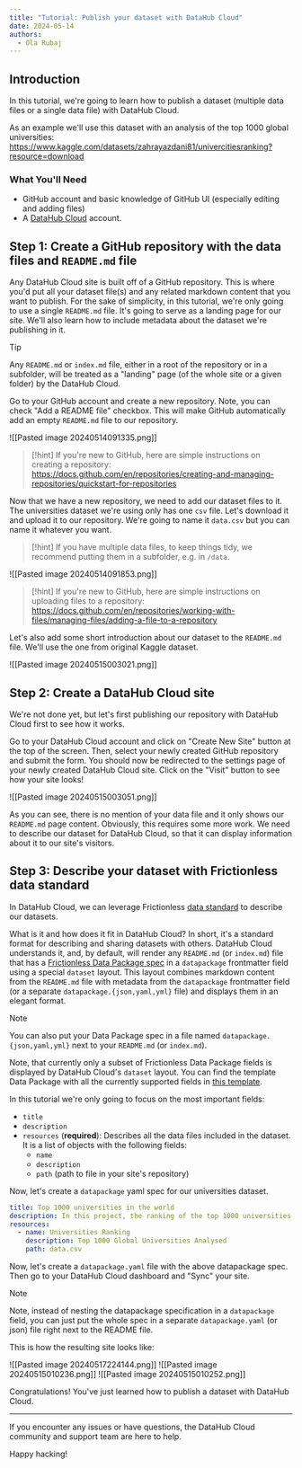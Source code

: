```yaml
---
title: "Tutorial: Publish your dataset with DataHub Cloud"
date: 2024-05-14
authors:
  - Ola Rubaj
---
```

## Introduction

In this tutorial, we're going to learn how to publish a dataset (multiple data files or a single data file) with DataHub Cloud.

As an example we'll use this dataset with an analysis of the top 1000 global universities: https://www.kaggle.com/datasets/zahrayazdani81/univercitiesranking?resource=download

### What You'll Need

- GitHub account and basic knowledge of GitHub UI (especially editing and adding files)
- A [DataHub Cloud](https://datahub.io/) account.

## Step 1: Create a GitHub repository with the data files and `README.md` file

Any DataHub Cloud site is built off of a GitHub repository. This is where you'd put all your dataset file(s) and any related markdown content that you want to publish. For the sake of simplicity, in this tutorial, we're only going to use a single `README.md` file. It's going to serve as a landing page for our site. We'll also learn how to include metadata about the dataset we're publishing in it.

> [!tip]
> Any `README.md` or `index.md` file, either in a root of the repository or in a subfolder, will be treated as a "landing" page (of the whole site or a given folder) by the DataHub Cloud.

Go to your GitHub account and create a new repository. Note, you can check "Add a README file" checkbox. This will make GitHub automatically add an empty `README.md` file to our repository.

![[Pasted image 20240514091335.png]]

> [!hint]
> If you're new to GitHub, here are simple instructions on creating a repository: https://docs.github.com/en/repositories/creating-and-managing-repositories/quickstart-for-repositories

Now that we have a new repository, we need to add our dataset files to it. The universities dataset we're using only has one `csv` file. Let's download it and upload it to our repository. We're going to name it `data.csv` but you can name it whatever you want.

> [!hint] 
> If you have multiple data files, to keep things tidy, we recommend putting them in a subfolder, e.g. in `/data`. 

![[Pasted image 20240514091853.png]]

> [!hint]
> If you're new to GitHub, here are simple instructions on uploading files to a repository: https://docs.github.com/en/repositories/working-with-files/managing-files/adding-a-file-to-a-repository

Let's also add some short introduction about our dataset to the `README.md` file. We'll use the one from original Kaggle dataset.

![[Pasted image 20240515003021.png]]
## Step 2: Create a DataHub Cloud site

We're not done yet, but let's first publishing our repository with DataHub Cloud first to see how it works.

Go to your DataHub Cloud account and click on "Create New Site" button at the top of the screen. Then, select your newly created GitHub repository and submit the form. You should now be redirected to the settings page of your newly created DataHub Cloud site. Click on the "Visit" button to see how your site looks!

![[Pasted image 20240515003051.png]]

As you can see, there is no mention of your data file and it only shows our `README.md` page content. Obviously, this requires some more work. We need to describe our dataset for DataHub Cloud, so that it can display information about it to our site's visitors.

## Step 3: Describe your dataset with Frictionless data standard

In DataHub Cloud, we can leverage Frictionless [data standard](https://specs.frictionlessdata.io/) to describe our datasets. 

What is it and how does it fit in DataHub Cloud? In short, it's a standard format for describing and sharing datasets with others. DataHub Cloud understands it, and, by default, will render any `README.md` (or `index.md`) file that has a [Frictionless Data Package spec](https://specs.frictionlessdata.io/data-package/) in a `datapackage` frontmatter field using a special `dataset` layout. This layout combines markdown content from the `README.md` file with metadata from the `datapackage` frontmatter field (or a separate `datapackage.{json,yaml,yml}` file) and displays them in an elegant format.

> [!note]
> You can also put your Data Package spec in a file named `datapackage.{json,yaml,yml}` next to your `README.md` (or `index.md`).

Note, that currently only a subset of Frictionless Data Package fields is displayed by DataHub Cloud's `dataset` layout. You can find the template Data Package with all the currently supported fields in [this template](https://github.com/datahubio/datahub-cloud-template/blob/main/README.md).

In this tutorial we're only going to focus on the most important fields:
- `title`
- `description`
- `resources` (**required**): Describes all the data files included in the dataset. It is a list of objects with the following fields:
	- `name`
	- `description`
	- `path` (path to file in your site's repository)

Now, let's create a `datapackage` yaml spec for our universities dataset.

```yaml
title: Top 1000 universities in the world
description: In this project, the ranking of the top 1000 universities in the world has been reviewed and analyzed.
resources:
  - name: Universities Ranking
    description: Top 1000 Global Universities Analysed
    path: data.csv
```


Now, let's create a `datapackage.yaml` file with the above datapackage spec. Then go to your DataHub Cloud dashboard and "Sync" your site.

> [!note]
> Note, instead of nesting the datapackage specification in a `datapackage` field, you can just put the whole spec in a separate `datapackage.yaml` (or json) file right next to the README file. 

This is how the resulting site looks like:

![[Pasted image 20240517224144.png]]
![[Pasted image 20240515010236.png]]
![[Pasted image 20240515010252.png]]

Congratulations! You've just learned how to publish a dataset with DataHub Cloud.

---

If you encounter any issues or have questions, the DataHub Cloud community and support team are here to help.

Happy hacking!



